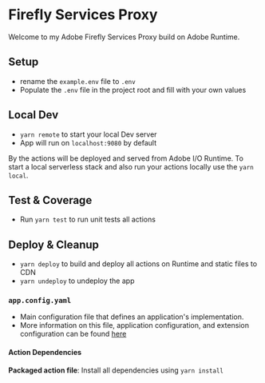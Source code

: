 # Firefly Services Proxy

Welcome to my Adobe Firefly Services Proxy build on Adobe Runtime.

## Setup

- rename the `example.env` file to `.env`
- Populate the `.env` file in the project root and fill with your own values

## Local Dev

- `yarn remote` to start your local Dev server
- App will run on `localhost:9080` by default

By the actions will be deployed and served from Adobe I/O Runtime. To start a
local serverless stack and also run your actions locally use the `yarn local`.

## Test & Coverage

- Run `yarn test` to run unit tests all actions

## Deploy & Cleanup

- `yarn deploy` to build and deploy all actions on Runtime and static files to CDN
- `yarn undeploy` to undeploy the app

### `app.config.yaml`

- Main configuration file that defines an application's implementation.
- More information on this file, application configuration, and extension configuration
  can be found [here](https://developer.adobe.com/app-builder/docs/guides/appbuilder-configuration/#appconfigyaml)

#### Action Dependencies

**Packaged action file**: Install all dependencies using `yarn install`
